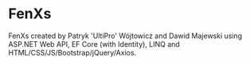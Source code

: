 # FenXs
FenXs created by Patryk 'UltiPro' Wójtowicz and Dawid Majewski using ASP.NET Web API, EF Core (with Identity), LINQ and HTML/CSS/JS/Bootstrap/jQuery/Axios.
